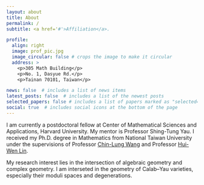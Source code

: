 ```yaml
---
layout: about
title: About
permalink: /
subtitle: <a href='#'>Affiliation</a>. 

profile:
  align: right
  image: prof_pic.jpg
  image_circular: false # crops the image to make it circular
  address: >
    <p>305 Math Building</p>
    <p>No. 1, Dasyue Rd.</p>
    <p>Tainan 70101, Taiwan</p>

news: false  # includes a list of news items
latest_posts: false  # includes a list of the newest posts
selected_papers: false # includes a list of papers marked as "selected={true}"
social: true  # includes social icons at the bottom of the page
---
```


I am currently a postdoctoral fellow at Center of Mathematical Sciences and Applications, Harvard University. 
My mentor is Professor Shing-Tung Yau. I received my Ph.D. degree in Mathematics from National Taiwan University 
under the supervisions of Professor [Chin-Lung Wang](http://www.math.ntu.edu.tw/~dragon/) and Professor [Hui-Wen Lin](http://www.math.ntu.edu.tw/%7Elinhw/).

My research interest lies in the intersection of algebraic geometry and complex geometry. 
I am interseted in the geometry of Calab–Yau varieties, especially their moduli spaces and degenerations.
